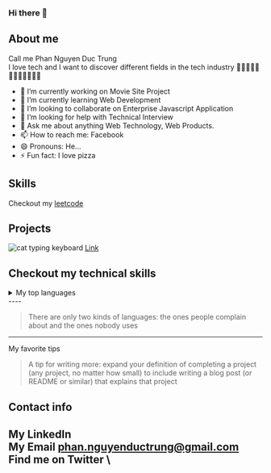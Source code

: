 ### Hi there 👋

## About me
Call me Phan Nguyen Duc Trung \
I love tech and I want to discover different fields in the tech industry 🤖🤖🤖🤖🤖🤖🤖🤖🤖🤖🤖🤖

- 🔭 I’m currently working on Movie Site Project
- 🌱 I’m currently learning Web Development
- 👯 I’m looking to collaborate on Enterprise Javascript Application
- 🤔 I’m looking for help with Technical Interview
- 💬 Ask me about anything Web Technology, Web Products.
- 📫 How to reach me: Facebook
- 😄 Pronouns: He...
- ⚡ Fun fact: I love pizza
  
## Skills
Checkout my [leetcode](https://github.com/PhanNguyenDucTrung/PhanNguyenDucTrung/edit/main/README.md)
## Projects

<picture>
 <source media="(prefers-color-scheme: dark)" srcset="https://wallpapers.com/images/hd/black-cat-dark-mode-vggaemjudequjfxk.jpg">
 <source media="(prefers-color-scheme: light)" srcset="https://thumbs.dreamstime.com/b/hacker-cat-wearing-hoodie-hacking-laptop-created-generative-ai-hacker-cat-wearing-hoodie-hacking-laptop-267698623.jpg">
 <img alt="cat typing keyboard" src="https://mj-gallery.com/067531e8-1f06-499b-b172-2be7dcfca9c8/grid_0.png">
</picture>
<a href="https://www.google.com/search?q=short+men+styles&tbm=isch&ved=2ahUKEwjhrdbPkv2DAxXRuFYBHTXlABEQ2-cCegQIABAA&oq=short+men+styl&gs_lcp=CgNpbWcQARgAMgcIABCABBATMgcIABCABBATMgcIABCABBATMgcIABCABBATMgYIABAeEBMyBggAEB4QEzIICAAQBRAeEBMyCAgAEAUQHhATMggIABAFEB4QEzIICAAQCBAeEBM6CAgAEIAEELEDOgUIABCABDoKCAAQgAQQigUQQzoNCAAQgAQQigUQQxCxAzoLCAAQgAQQsQMQgwE6DggAEIAEEIoFELEDEIMBOgQIABAeUK8IWPk6YIhBaAJwAHgAgAGCAogByg6SAQYxNC4zLjGYAQCgAQGqAQtnd3Mtd2l6LWltZ7ABAMABAQ&sclient=img&ei=Hr60ZeGmAdHx2roPtcqDiAE&bih=730&biw=1536#imgrc=qTlEMCnbBRrAyM" target="blank">Link </a>

## Checkout my technical skills
<details>
<summary>My top languages</summary>

| Rank | Languages |
|-----:|-----------|
|     1| Javascript|
|     2| ReactJs   |
|     3| NodeJs    |
|     4| MongoDB    |

</details>
----

> There are only two kinds of languages: the ones people complain about and the ones nobody uses
----
My favorite tips
> A tip for writing more: expand your definition of completing a project (any project, no matter how small) to include writing a blog post (or README or similar) that explains that project
## Contact info
My LinkedIn \
My Email  phan.nguyenductrung@gmail.com \
Find me on Twitter  \
------
<!-- Add more contact info-->
